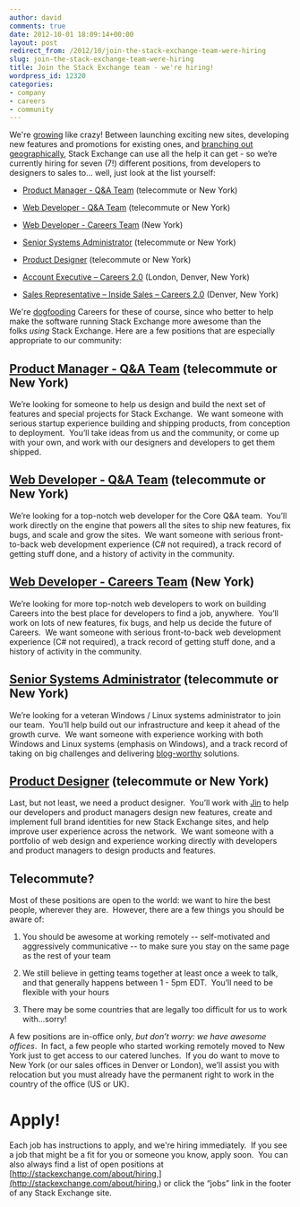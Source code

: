 ```yaml
---
author: david
comments: true
date: 2012-10-01 18:09:14+00:00
layout: post
redirect_from: /2012/10/join-the-stack-exchange-team-were-hiring
slug: join-the-stack-exchange-team-were-hiring
title: Join the Stack Exchange team - we're hiring!
wordpress_id: 12320
categories:
- company
- careers
- community
---
```


We're [growing](http://blog.stackoverflow.com/2012/08/stack-exchange-now-60-valued-associates-strong/) like crazy! Between launching exciting new sites, developing new features and promotions for existing ones, and [branching out geographically](http://blog.stackoverflow.com/2012/08/stack-exchange-takes-on-denver-welcome-to-our-new-colleagues/), Stack Exchange can use all the help it can get - so we’re currently hiring for seven (7!) different positions, from developers to designers to sales to... well, just look at the list yourself:



	
  * [Product Manager - Q&A Team](http://careers.stackoverflow.com/jobs/23227/stack-exchange-product-manager-stack-exchange) (telecommute or New York)

	
  * [Web Developer - Q&A Team](http://careers.stackoverflow.com/jobs/23229/stack-exchange-developer-telecommute-stack-exchange) (telecommute or New York)

	
  * [Web Developer - Careers Team](http://careers.stackoverflow.com/jobs/16279/stack-overflow-careers-developer-new-york-stack-exchange) (New York)

	
  * [Senior Systems Administrator](http://careers.stackoverflow.com/jobs/24001/senior-systems-administrator-stack-exchange) (telecommute or New York)

	
  * [Product Designer](http://careers.stackoverflow.com/jobs/24481/product-designer-stack-exchange) (telecommute or New York)

	
  * [Account Executive – Careers 2.0](http://stackexchange.com/about/hiring/account-executive-careers-2.0) (London, Denver, New York)

	
  * [Sales Representative – Inside Sales – Careers 2.0](http://stackexchange.com/about/hiring/sales-representative-inside-sales-careers-2.0) (Denver, New York)


We're [dogfooding](http://blog.stackoverflow.com/2010/01/eating-our-own-careers-dogfood/) Careers for these of course, since who better to help make the software running Stack Exchange more awesome than the folks _using_ Stack Exchange. Here are a few positions that are especially appropriate to our community:


## [Product Manager - Q&A Team](http://careers.stackoverflow.com/jobs/23227/stack-exchange-product-manager-stack-exchange) (telecommute or New York)


We’re looking for someone to help us design and build the next set of features and special projects for Stack Exchange.  We want someone with serious startup experience building and shipping products, from conception to deployment.  You’ll take ideas from us and the community, or come up with your own, and work with our designers and developers to get them shipped.


## [Web Developer - Q&A Team](http://careers.stackoverflow.com/jobs/23229/stack-exchange-developer-telecommute-stack-exchange) (telecommute or New York)


We’re looking for a top-notch web developer for the Core Q&A team.  You’ll work directly on the engine that powers all the sites to ship new features, fix bugs, and scale and grow the sites.  We want someone with serious front-to-back web development experience (C# not required), a track record of getting stuff done, and a history of activity in the community.


## [Web Developer - Careers Team](http://careers.stackoverflow.com/jobs/16279/stack-overflow-careers-developer-new-york-stack-exchange) (New York)


We’re looking for more top-notch web developers to work on building Careers into the best place for developers to find a job, anywhere.  You’ll work on lots of new features, fix bugs, and help us decide the future of Careers.  We want someone with serious front-to-back web development experience (C# not required), a track record of getting stuff done, and a history of activity in the community.


## [Senior Systems Administrator](http://careers.stackoverflow.com/jobs/24001/senior-systems-administrator-stack-exchange) (telecommute or New York)


We’re looking for a veteran Windows / Linux systems administrator to join our team.  You’ll help build out our infrastructure and keep it ahead of the growth curve.  We want someone with experience working with both Windows and Linux systems (emphasis on Windows), and a track record of taking on big challenges and delivering [blog-worthy](http://blog.serverfault.com/) solutions.


## [Product Designer](http://careers.stackoverflow.com/jobs/24481/product-designer-stack-exchange) (telecommute or New York)


Last, but not least, we need a product designer.  You’ll work with [Jin](http://stackexchange.com/users/21721/jin) to help our developers and product managers design new features, create and implement full brand identities for new Stack Exchange sites, and help improve user experience across the network.  We want someone with a portfolio of web design and experience working directly with developers and product managers to design products and features.


## Telecommute?


Most of these positions are open to the world: we want to hire the best people, wherever they are.  However, there are a few things you should be aware of:



	
  1. You should be awesome at working remotely -- self-motivated and aggressively communicative -- to make sure you stay on the same page as the rest of your team

	
  2. We still believe in getting teams together at least once a week to talk, and that generally happens between 1 - 5pm EDT.  You’ll need to be flexible with your hours

	
  3. There may be some countries that are legally too difficult for us to work with...sorry!


A few positions are in-office only, _but don’t worry: we have awesome offices_.  In fact, a few people who started working remotely moved to New York just to get access to our catered lunches.  If you do want to move to New York (or our sales offices in Denver or London), we’ll assist you with relocation but you must already have the permanent right to work in the country of the office (US or UK).


# Apply!


Each job has instructions to apply, and we're hiring immediately.  If you see a job that might be a fit for you or someone you know, apply soon.  You can also always find a list of open positions at [http://stackexchange.com/about/hiring,](http://stackexchange.com/about/hiring,) or click the “jobs” link in the footer of any Stack Exchange site.

